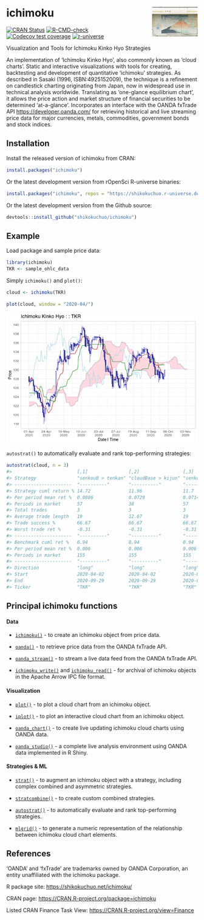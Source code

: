 
<!-- README.md is generated from README.Rmd. Please edit that file -->

# ichimoku <img src='man/figures/logo.jpg' align="right" height="79" />

<!-- badges: start -->

[![CRAN
Status](https://www.r-pkg.org/badges/version/ichimoku)](https://CRAN.R-project.org/package=ichimoku)
[![R-CMD-check](https://github.com/shikokuchuo/ichimoku/actions/workflows/R-CMD-check.yaml/badge.svg)](https://github.com/shikokuchuo/ichimoku/actions/workflows/R-CMD-check.yaml)
[![Codecov test
coverage](https://codecov.io/gh/shikokuchuo/ichimoku/branch/main/graph/badge.svg)](https://codecov.io/gh/shikokuchuo/ichimoku?branch=main)
[![r-universe](https://shikokuchuo.r-universe.dev/badges/ichimoku)](https://shikokuchuo.r-universe.dev/)
<!-- badges: end -->

Visualization and Tools for Ichimoku Kinko Hyo Strategies

An implementation of ‘Ichimoku Kinko Hyo’, also commonly known as ‘cloud
charts’. Static and interactive visualizations with tools for creating,
backtesting and development of quantitative ‘ichimoku’ strategies. As
described in Sasaki (1996, ISBN:4925152009), the technique is a
refinement on candlestick charting originating from Japan, now in
widespread use in technical analysis worldwide. Translating as
‘one-glance equilibrium chart’, it allows the price action and market
structure of financial securities to be determined ‘at-a-glance’.
Incorporates an interface with the OANDA fxTrade API
<https://developer.oanda.com/> for retrieving historical and live
streaming price data for major currencies, metals, commodities,
government bonds and stock indices.

## Installation

Install the released version of ichimoku from CRAN:

``` r
install.packages("ichimoku")
```

Or the latest development version from rOpenSci R-universe binaries:

``` r
install.packages("ichimoku", repos = "https://shikokuchuo.r-universe.dev")
```

Or the latest development version from the Github source:

``` r
devtools::install_github("shikokuchuo/ichimoku")
```

## Example

Load package and sample price data:

``` r
library(ichimoku)
TKR <- sample_ohlc_data
```

Simply `ichimoku()` and `plot()`:

``` r
cloud <- ichimoku(TKR)
```

``` r
plot(cloud, window = "2020-04/")
```

![](man/figures/README-plot-1.png)

`autostrat()` to automatically evaluate and rank top-performing
strategies:

``` r
autostrat(cloud, n = 3)
#>                        [,1]               [,2]                [,3]             
#> Strategy               "senkouB > tenkan" "cloudBase > kijun" "senkouB > kijun"
#> ---------------------  "----------"       "----------"        "----------"     
#> Strategy cuml return % 14.72              11.96               11.7             
#> Per period mean ret %  0.0886             0.0729              0.0714           
#> Periods in market      57                 38                  57               
#> Total trades           3                  3                   3                
#> Average trade length   19                 12.67               19               
#> Trade success %        66.67              66.67               66.67            
#> Worst trade ret %      -0.31              -0.31               -0.31            
#> ---------------------  "----------"       "----------"        "----------"     
#> Benchmark cuml ret %   0.94               0.94                0.94             
#> Per period mean ret %  0.006              0.006               0.006            
#> Periods in market      155                155                 155              
#> ---------------------  "----------"       "----------"        "----------"     
#> Direction              "long"             "long"              "long"           
#> Start                  2020-04-02         2020-04-02          2020-04-02       
#> End                    2020-09-29         2020-09-29          2020-09-29       
#> Ticker                 "TKR"              "TKR"               "TKR"
```

## Principal ichimoku functions

#### Data

-   [`ichimoku()`](https://shikokuchuo.net/ichimoku/reference/ichimoku.html) -
    to create an ichimoku object from price data.

-   [`oanda()`](https://shikokuchuo.net/ichimoku/reference/oanda.html) -
    to retrieve price data from the OANDA fxTrade API.

-   [`oanda_stream()`](https://shikokuchuo.net/ichimoku/reference/oanda_stream.html) -
    to stream a live data feed from the OANDA fxTrade API.

-   [`ichimoku_write()`](https://shikokuchuo.net/ichimoku/reference/ichimoku_write.html)
    and
    [`ichimoku_read()`](https://shikokuchuo.net/ichimoku/reference/ichimoku_read.html) -
    for archival of ichimoku objects in the Apache Arrow IPC file
    format.

#### Visualization

-   [`plot()`](https://shikokuchuo.net/ichimoku/reference/plot.ichimoku.html) -
    to plot a cloud chart from an ichimoku object.

-   [`iplot()`](https://shikokuchuo.net/ichimoku/reference/iplot.html) -
    to plot an interactive cloud chart from an ichimoku object.

-   [`oanda_chart()`](https://shikokuchuo.net/ichimoku/reference/oanda_chart.html) -
    to create live updating ichimoku cloud charts using OANDA data.

-   [`oanda_studio()`](https://shikokuchuo.net/ichimoku/reference/oanda_studio.html) -
    a complete live analysis environment using OANDA data implemented in
    R Shiny.

#### Strategies & ML

-   [`strat()`](https://shikokuchuo.net/ichimoku/reference/strat.html) -
    to augment an ichimoku object with a strategy, including complex
    combined and asymmetric strategies.

-   [`stratcombine()`](https://shikokuchuo.net/ichimoku/reference/stratcombine.html) -
    to create custom combined strategies.

-   [`autostrat()`](https://shikokuchuo.net/ichimoku/reference/autostrat.html) -
    to automatically evaluate and rank top-performing strategies.

-   [`mlgrid()`](https://shikokuchuo.net/ichimoku/reference/mlgrid.html) -
    to generate a numeric representation of the relationship between
    ichimoku cloud chart elements.

## References

‘OANDA’ and ‘fxTrade’ are trademarks owned by OANDA Corporation, an
entity unaffiliated with the ichimoku package.

R package site: <https://shikokuchuo.net/ichimoku/>

CRAN page: <https://CRAN.R-project.org/package=ichimoku>

Listed CRAN Finance Task View: <https://CRAN.R-project.org/view=Finance>
